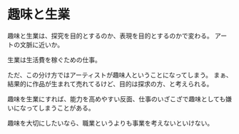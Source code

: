 # 趣味と生業

趣味と生業は、探究を目的とするのか、表現を目的とするのかで変わる。
アートの文脈に近いか。

生業は生活費を稼ぐための仕事。

ただ、この分け方ではアーティストが趣味人ということになってしまう。
まぁ、結果的に作品が生まれて売れてるけど、目的は探求の方、と考えられる。

趣味を生業にすれば、能力を高めやすい反面、仕事のいざこざで趣味としても嫌いになってしまうことがある。

趣味を大切にしたいなら、職業というよりも事業を考えないといけない。

